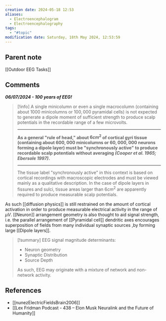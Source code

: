 ```yaml
---
creation date: 2024-05-18 12:53
aliases:
  - Electroencephalogram
  - Electroencephalography
tags:
  - "#topic"
modification date: Saturday, 18th May 2024, 12:53:59
---
```

## Parent note
[[Outdoor EEG Tasks]]

## Comments
***06/07/2024 - 100 years of EEG!***

> [!info]
> A single minicolumn or even a single macrocolumn (containing about $1000$ minicolumns or $100,000$ pyramidal cells) is not expected to generate a dipole moment of sufficient strength to produce scalp potentials in the recordable range of a few microvolts. 
> 
> ---
> **As a general "rule of head," about $6 cm^2$ of cortical gyri tissue (containing about $600,000$ minicolumns or $60,000,000$ neurons forming a dipole layer) must be "synchronously active" to produce recordable scalp potentials without averaging *(Cooper et al. 1965; Ebersole 1997)*.** 
> 
> ---
> The tissue label "synchronously active" in this context is based on cortical recordings with macroscopic electrodes and must be viewed mainly as a qualitative description. In the case of dipole layers in fissures and sulci, tissue areas larger than $6 cm^2$ are apparently required to produce measurable scalp potentials.

As such [[diffusion physics]] is still restrained on the amount of cortical activation in order to produce measurable electrical activity in the range of $\mu$$V$. [[Neuron]] arrangement geometry is also thought to aid signal strength, i.e. the parallel arrangement of [[Pyramidal cell]] dendritic axes encourages superposition of fields from many individual synaptic sources ,by forming large [[Dipole layers]].
> [!summary]
> EEG signal magnitude determinants:
> - Neuron geometry
> - Synaptic Distribution
> - Source Depth
> 
> As such, EEG may originate with a mixture of network and non-network activity.

## References
+ [[nunezElectricFieldsBrain2006]]
+ [[Lex Fridman Podcast - 438 – Elon Musk Neuralink and the Future of Humanity]]